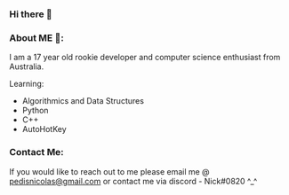 ### Hi there 👋

### About ME 💬:
I am a 17 year old rookie developer and computer science enthusiast from Australia.

Learning:

- Algorithmics and Data Structures
- Python
- C++
- AutoHotKey


### Contact Me:
If you would like to reach out to me please email me @ pedisnicolas@gmail.com or contact me via discord - Nick#0820 ^_^
